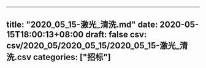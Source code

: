 
---
title: "2020_05_15-激光_清洗.md"
date: 2020-05-15T18:00:13+08:00
draft: false
csv: csv/2020_05/2020_05_15/2020_05_15-激光_清洗.csv
categories: ["招标"]
---
